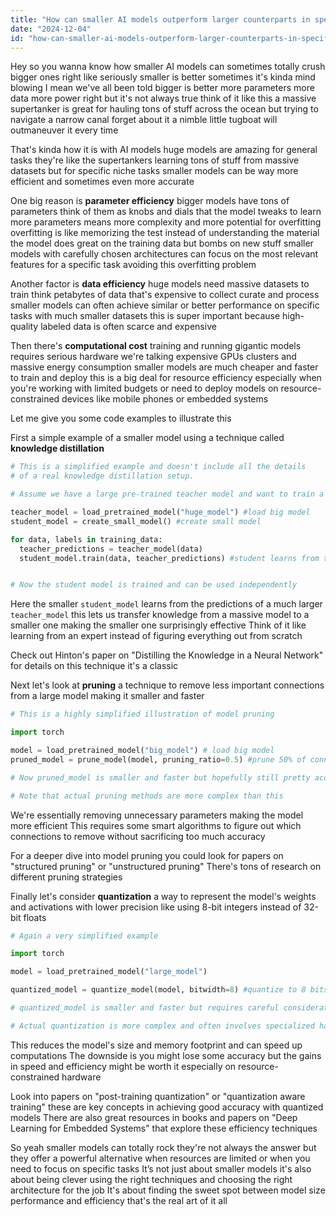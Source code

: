 ```yaml
---
title: "How can smaller AI models outperform larger counterparts in specific tasks, and what are the implications for resource efficiency?"
date: "2024-12-04"
id: "how-can-smaller-ai-models-outperform-larger-counterparts-in-specific-tasks-and-what-are-the-implications-for-resource-efficiency"
---
```


Hey so you wanna know how smaller AI models can sometimes totally crush bigger ones right  like seriously smaller is better sometimes  it's kinda mind blowing  I mean we've all been told bigger is better more parameters more data more power right  but it's not always true  think of it like this  a massive supertanker is great for hauling tons of stuff across the ocean but trying to navigate a narrow canal  forget about it  a nimble little tugboat will outmaneuver it every time


That's kinda how it is with AI models  huge models are amazing for general tasks  they're like the supertankers learning tons of stuff from massive datasets  but for specific niche tasks  smaller models can be way more efficient and sometimes even more accurate


One big reason is **parameter efficiency**  bigger models have tons of parameters  think of them as knobs and dials that the model tweaks to learn  more parameters means more complexity  and more potential for overfitting  overfitting is like memorizing the test instead of understanding the material  the model does great on the training data but bombs on new stuff  smaller models with carefully chosen architectures can focus on the most relevant features for a specific task  avoiding this overfitting problem


Another factor is **data efficiency** huge models need massive datasets to train  think petabytes of data  that's expensive to collect curate and process  smaller models can often achieve similar or better performance on specific tasks with much smaller datasets  this is super important because high-quality labeled data is often scarce and expensive


Then there's **computational cost** training and running gigantic models requires serious hardware  we're talking expensive GPUs clusters and massive energy consumption  smaller models are much cheaper and faster to train and deploy  this is a big deal for resource efficiency especially when you're working with limited budgets or need to deploy models on resource-constrained devices like mobile phones or embedded systems


Let me give you some code examples to illustrate this  


First  a simple example of a smaller model using a technique called **knowledge distillation**


```python
# This is a simplified example and doesn't include all the details
# of a real knowledge distillation setup.

# Assume we have a large pre-trained teacher model and want to train a smaller student model.

teacher_model = load_pretrained_model("huge_model") #load big model
student_model = create_small_model() #create small model

for data, labels in training_data:
  teacher_predictions = teacher_model(data)
  student_model.train(data, teacher_predictions) #student learns from teachers predictions


# Now the student model is trained and can be used independently
```

Here the smaller `student_model` learns from the predictions of a much larger `teacher_model` this lets us transfer knowledge from a massive model to a smaller one  making the smaller one surprisingly effective  Think of it like learning from an expert instead of figuring everything out from scratch


Check out Hinton's paper on "Distilling the Knowledge in a Neural Network" for details on this technique  it's a classic


Next  let's look at **pruning**  a technique to remove less important connections from a large model  making it smaller and faster


```python
# This is a highly simplified illustration of model pruning

import torch

model = load_pretrained_model("big_model") # load big model
pruned_model = prune_model(model, pruning_ratio=0.5) #prune 50% of connections

# Now pruned_model is smaller and faster but hopefully still pretty accurate

# Note that actual pruning methods are more complex than this
```

We're essentially removing unnecessary parameters  making the model more efficient  This requires some smart algorithms to figure out which connections to remove without sacrificing too much accuracy


For a deeper dive into model pruning you could look for papers on "structured pruning" or "unstructured pruning"   There's tons of research on different pruning strategies


Finally let's consider **quantization**  a way to represent the model's weights and activations with lower precision  like using 8-bit integers instead of 32-bit floats


```python
# Again a very simplified example

import torch

model = load_pretrained_model("large_model")

quantized_model = quantize_model(model, bitwidth=8) #quantize to 8 bits

# quantized_model is smaller and faster but requires careful consideration of accuracy tradeoffs

# Actual quantization is more complex and often involves specialized hardware or software support
```

This reduces the model's size and memory footprint and can speed up computations  The downside is you might lose some accuracy  but the gains in speed and efficiency might be worth it  especially on resource-constrained hardware


Look into papers on "post-training quantization" or "quantization aware training"  these are key concepts in achieving good accuracy with quantized models  There are also great resources in books and papers on "Deep Learning for Embedded Systems" that explore these efficiency techniques


So yeah smaller models can totally rock  they're not always the answer but they offer a powerful alternative when resources are limited or when you need to focus on specific tasks  It’s not just about smaller models  it's also about being clever  using the right techniques  and choosing the right architecture for the job  It's about finding the sweet spot between model size performance and efficiency  that's the real art of it all
